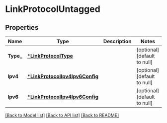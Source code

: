 # LinkProtocolUntagged

## Properties
Name | Type | Description | Notes
------------ | ------------- | ------------- | -------------
**Type_** | [***LinkProtocolType**](LinkProtocolType.md) |  | [optional] [default to null]
**Ipv4** | [***LinkProtocolIpv4Ipv6Config**](LinkProtocolIpv4Ipv6Config.md) |  | [optional] [default to null]
**Ipv6** | [***LinkProtocolIpv4Ipv6Config**](LinkProtocolIpv4Ipv6Config.md) |  | [optional] [default to null]

[[Back to Model list]](../README.md#documentation-for-models) [[Back to API list]](../README.md#documentation-for-api-endpoints) [[Back to README]](../README.md)

